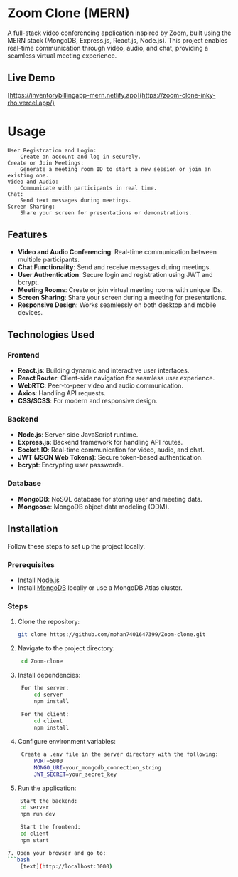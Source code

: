 # Zoom Clone (MERN)

A full-stack video conferencing application inspired by Zoom, built using the MERN stack (MongoDB, Express.js, React.js, Node.js). This project enables real-time communication through video, audio, and chat, providing a seamless virtual meeting experience.

## Live Demo

   [https://inventorybillingapp-mern.netlify.app](https://zoom-clone-inky-rho.vercel.app/)

# Usage

    User Registration and Login:
        Create an account and log in securely.
    Create or Join Meetings:
        Generate a meeting room ID to start a new session or join an existing one.
    Video and Audio:
        Communicate with participants in real time.
    Chat:
        Send text messages during meetings.
    Screen Sharing:
        Share your screen for presentations or demonstrations.

## Features

- **Video and Audio Conferencing**: Real-time communication between multiple participants.
- **Chat Functionality**: Send and receive messages during meetings.
- **User Authentication**: Secure login and registration using JWT and bcrypt.
- **Meeting Rooms**: Create or join virtual meeting rooms with unique IDs.
- **Screen Sharing**: Share your screen during a meeting for presentations.
- **Responsive Design**: Works seamlessly on both desktop and mobile devices.

## Technologies Used

### Frontend
- **React.js**: Building dynamic and interactive user interfaces.
- **React Router**: Client-side navigation for seamless user experience.
- **WebRTC**: Peer-to-peer video and audio communication.
- **Axios**: Handling API requests.
- **CSS/SCSS**: For modern and responsive design.

### Backend
- **Node.js**: Server-side JavaScript runtime.
- **Express.js**: Backend framework for handling API routes.
- **Socket.IO**: Real-time communication for video, audio, and chat.
- **JWT (JSON Web Tokens)**: Secure token-based authentication.
- **bcrypt**: Encrypting user passwords.

### Database
- **MongoDB**: NoSQL database for storing user and meeting data.
- **Mongoose**: MongoDB object data modeling (ODM).

## Installation

Follow these steps to set up the project locally.

### Prerequisites
- Install [Node.js](https://nodejs.org/)
- Install [MongoDB](https://www.mongodb.com/try/download/community) locally or use a MongoDB Atlas cluster.

### Steps

1. Clone the repository:
   ```bash
   git clone https://github.com/mohan7401647399/Zoom-clone.git

2. Navigate to the project directory:
   ```bash
    cd Zoom-clone

3. Install dependencies:
   ```bash
    For the server:
        cd server
        npm install
    
    For the client:
        cd client
        npm install

4. Configure environment variables:
   ```bash
    Create a .env file in the server directory with the following:
        PORT=5000
        MONGO_URI=your_mongodb_connection_string
        JWT_SECRET=your_secret_key

6. Run the application:
```bash
    Start the backend:
    cd server
    npm run dev

    Start the frontend:
    cd client
    npm start

7. Open your browser and go to:
```bash
    [text](http://localhost:3000)
